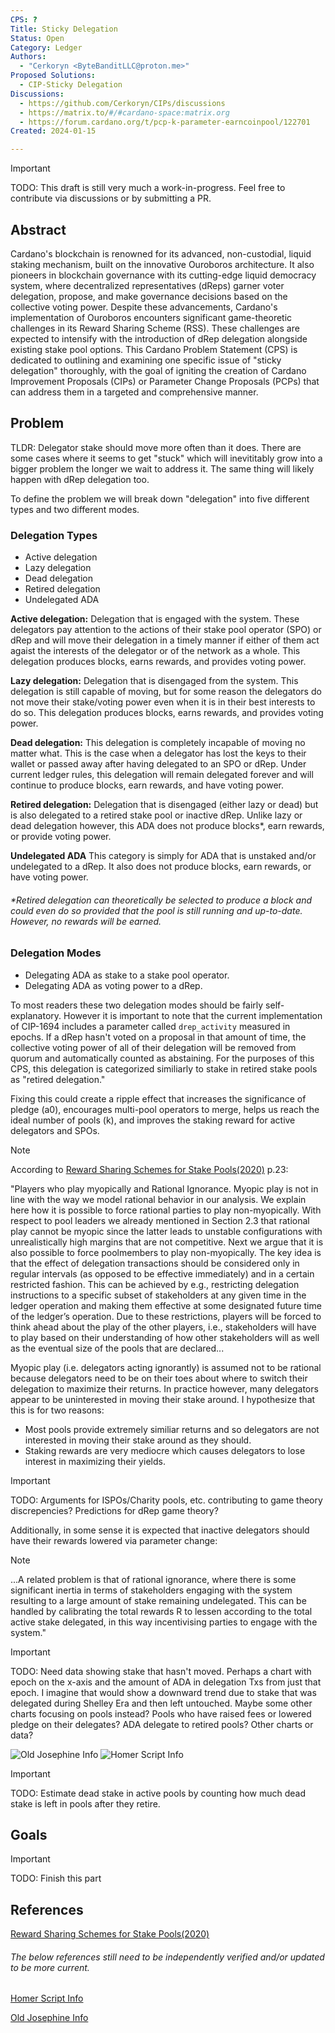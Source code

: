 ```yaml
---
CPS: ?
Title: Sticky Delegation
Status: Open
Category: Ledger
Authors:
  - "Cerkoryn <ByteBanditLLC@proton.me>"
Proposed Solutions:
  - CIP-Sticky Delegation
Discussions:
  - https://github.com/Cerkoryn/CIPs/discussions
  - https://matrix.to/#/#cardano-space:matrix.org
  - https://forum.cardano.org/t/pcp-k-parameter-earncoinpool/122701
Created: 2024-01-15

---
```

> [!IMPORTANT]  
> TODO: This draft is still very much a work-in-progress.  Feel free to contribute via discussions or by submitting a PR.

## **Abstract**

Cardano's blockchain is renowned for its advanced, non-custodial, liquid staking mechanism, built on the innovative Ouroboros architecture. It also pioneers in blockchain governance with its cutting-edge liquid democracy system, where decentralized representatives (dReps) garner voter delegation, propose, and make governance decisions based on the collective voting power. Despite these advancements, Cardano's implementation of Ouroboros encounters significant game-theoretic challenges in its Reward Sharing Scheme (RSS). These challenges are expected to intensify with the introduction of dRep delegation alongside existing stake pool options. This Cardano Problem Statement (CPS) is dedicated to outlining and examining one specific issue of "sticky delegation" thoroughly, with the goal of igniting the creation of Cardano Improvement Proposals (CIPs) or Parameter Change Proposals (PCPs) that can address them in a targeted and comprehensive manner.

## **Problem**

TLDR: Delegator stake should move more often than it does.  There are some cases where it seems to get "stuck" which will inevititably grow into a bigger problem the longer we wait to address it. The same thing will likely happen with dRep delegation too.

To define the problem we will break down "delegation" into five different types and two different modes.

### Delegation Types
- Active delegation
- Lazy delegation
- Dead delegation
- Retired delegation
- Undelegated ADA

**Active delegation:** Delegation that is engaged with the system.  These delegators pay attention to the actions of their stake pool operator (SPO) or dRep and will move their delegation in a timely manner if either of them act agaist the interests of the delegator or of the network as a whole. This delegation produces blocks, earns rewards, and provides voting power.
 
**Lazy delegation:** Delegation that is disengaged from the system.  This delegation is still capable of moving, but for some reason the delegators do not move their stake/voting power even when it is in their best interests to do so. This delegation produces blocks, earns rewards, and provides voting power.

**Dead delegation:** This delegation is completely incapable of moving no matter what.  This is the case when a delegator has lost the keys to their wallet or passed away after having delegated to an SPO or dRep. Under current ledger rules, this delegation will remain delegated forever and will continue to produce blocks, earn rewards, and have voting power.

**Retired delegation:** Delegation that is disengaged (either lazy or dead) but is also delegated to a retired stake pool or inactive dRep. Unlike lazy or dead delegation however, this ADA does not produce blocks*, earn rewards, or provide voting power.

**Undelegated ADA** This category is simply for ADA that is unstaked and/or undelegated to a dRep. It also does not produce blocks, earn rewards, or have voting power.

###### *Retired delegation can theoretically be selected to produce a block and could even do so provided that the pool is still running and up-to-date.  However, no rewards will be earned.

### Delegation Modes
- Delegating ADA as stake to a stake pool operator.
- Delegating ADA as voting power to a dRep.

To most readers these two delegation modes should be fairly self-explanatory.  However it is important to note that the current implementation of CIP-1694 includes a parameter called `drep_activity` measured in epochs.  If a dRep hasn't voted on a proposal in that amount of time, the collective voting power of all of their delegation will be removed from quorum and automatically counted as abstaining.  For the purposes of this CPS, this delegation is categorized similiarly to stake in retired stake pools as "retired delegation."


Fixing this could create a ripple effect that increases the significance of pledge (a0), encourages multi-pool operators to merge, helps us reach the ideal number of pools (k), and improves the staking reward for active delegators and SPOs.

> [!NOTE]
> According to [Reward Sharing Schemes for Stake Pools(2020)](https://arxiv.org/ftp/arxiv/papers/1807/1807.11218.pdf) p.23:
> 
> "Players who play myopically and Rational Ignorance. Myopic play is not in line with the way we
> model rational behavior in our analysis. We explain here how it is possible to force rational parties to
> play non-myopically. With respect to pool leaders we already mentioned in Section 2.3 that rational
> play cannot be myopic since the latter leads to unstable configurations with unrealistically high
> margins that are not competitive. Next we argue that it is also possible to force poolmembers to play
> non-myopically. The key idea is that the effect of delegation transactions should be considered only in
> regular intervals (as opposed to be effective immediately) and in a certain restricted fashion. This can
> be achieved by e.g., restricting delegation instructions to a specific subset of stakeholders at any given
> time in the ledger operation and making them effective at some designated future time of the ledger’s
> operation. Due to these restrictions, players will be forced to think ahead about the play of the other
> players, i.e., stakeholders will have to play based on their understanding of how other stakeholders
> will as well as the eventual size of the pools that are declared... 

Myopic play (i.e. delegators acting ignorantly) is assumed not to be rational because delegators need to be on their toes about where to switch their delegation to maximize their returns. In practice however, many delegators appear to be uninterested in moving their stake around.  I hypothesize that this is for two reasons:

- Most pools provide extremely similiar returns and so delegators are not interested in moving their stake around as they should.
- Staking rewards are very mediocre which causes delegators to lose interest in maximizing their yields.

> [!IMPORTANT]  
> TODO: Arguments for ISPOs/Charity pools, etc. contributing to game theory discrepencies?
> Predictions for dRep game theory?

Additionally, in some sense it is expected that inactive delegators should have their rewards lowered via parameter change:
> [!NOTE]
> ...A related problem is that of rational ignorance, where there is some significant inertia in terms of 
> stakeholders engaging with the system resulting to a large amount of stake remaining undelegated. 
> This can be handled by calibrating the total rewards R to lessen according to the total active stake delegated, 
> in this way incentivising parties to engage with the system."

> [!IMPORTANT]  
> TODO: Need data showing stake that hasn't moved.  Perhaps a chart with epoch on the x-axis and the amount of ADA in delegation Txs from just that epoch.  I imagine that would show a downward trend due to stake that was delegated during Shelley Era and then left untouched. Maybe some other charts focusing on pools instead?  Pools who have raised fees or lowered pledge on their delegates?  ADA delegate to retired pools?  Other charts or data?

![Old Josephine Info](https://pbs.twimg.com/media/Fi6tzIqXgAozFWt?format=jpg&name=large)
![Homer Script Info](https://matrix-client.matrix.org/_matrix/media/v3/download/matrix.org/MXwdYMpyqBZKQbSKcWyAjpHt)

> [!IMPORTANT]  
> TODO: Estimate dead stake in active pools by counting how much dead stake is left in pools after they retire.

## **Goals**

> [!IMPORTANT]  
> TODO: Finish this part

## **References**

[Reward Sharing Schemes for Stake Pools(2020)](https://arxiv.org/ftp/arxiv/papers/1807/1807.11218.pdf)

###### *The below references still need to be independently verified and/or updated to be more current.*

[Homer Script Info](https://matrix-client.matrix.org/_matrix/media/v3/download/matrix.org/MXwdYMpyqBZKQbSKcWyAjpHt)

[Old Josephine Info](https://pbs.twimg.com/media/Fi6tzIqXgAozFWt?format=jpg&name=large)


